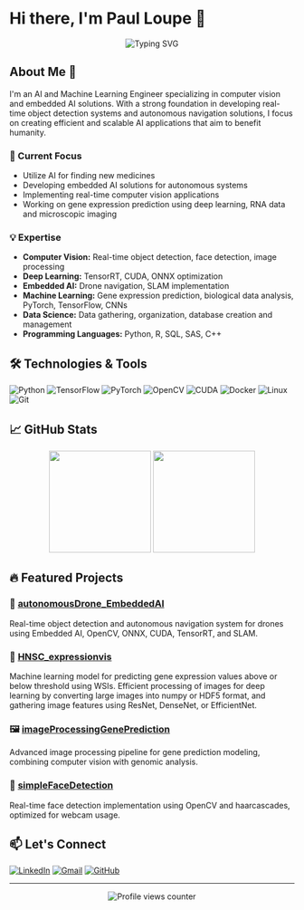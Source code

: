 # Hi there, I'm Paul Loupe 👋
	
<div align="center">
<img src="https://readme-typing-svg.demolab.com?font=Fira+Code&duration=3000&pause=1000&color=2F81F7&center=true&vCenter=true&width=435&lines=AI+and+Machine+Learning+Engineer;Available+for+Hire!" alt="Typing SVG" />
</div>

## About Me 🚀
	
I'm an AI and Machine Learning Engineer specializing in computer vision and embedded AI solutions. With a strong foundation in developing real-time object detection systems and autonomous navigation solutions, I focus on creating efficient and scalable AI applications that aim to benefit humanity.
	
### 🔭 Current Focus
- Utilize AI for finding new medicines
- Developing embedded AI solutions for autonomous systems
- Implementing real-time computer vision applications
- Working on gene expression prediction using deep learning, RNA data and microscopic imaging
	
### 💡 Expertise
- **Computer Vision:** Real-time object detection, face detection, image processing
- **Deep Learning:** TensorRT, CUDA, ONNX optimization
- **Embedded AI:** Drone navigation, SLAM implementation
- **Machine Learning:** Gene expression prediction, biological data analysis, PyTorch, TensorFlow, CNNs
- **Data Science:** Data gathering, organization, database creation and management
- **Programming Languages:** Python, R, SQL, SAS, C++
 	
## 🛠️ Technologies & Tools
 	
![Python](https://img.shields.io/badge/-Python-3776AB?style=flat-square&logo=python&logoColor=white)
![TensorFlow](https://img.shields.io/badge/-TensorFlow-FF6F00?style=flat-square&logo=tensorflow&logoColor=white)
![PyTorch](https://img.shields.io/badge/-PyTorch-EE4C2C?style=flat-square&logo=pytorch&logoColor=white)
![OpenCV](https://img.shields.io/badge/-OpenCV-5C3EE8?style=flat-square&logo=opencv&logoColor=white)
![CUDA](https://img.shields.io/badge/-CUDA-76B900?style=flat-square&logo=nvidia&logoColor=white)
![Docker](https://img.shields.io/badge/-Docker-2496ED?style=flat-square&logo=docker&logoColor=white)
![Linux](https://img.shields.io/badge/-Linux-FCC624?style=flat-square&logo=linux&logoColor=black)
![Git](https://img.shields.io/badge/-Git-F05032?style=flat-square&logo=git&logoColor=white)
 	
## 📈 GitHub Stats
 
<div align="center">
  <img height="180em" src="https://github-readme-stats.vercel.app/api?username=paulisure&show_icons=true&theme=github_dark&include_all_commits=true&count_private=true"/>
  <img height="180em" src="https://github-readme-stats.vercel.app/api/top-langs/?username=paulisure&layout=compact&langs_count=7&theme=github_dark"/>
</div>
 	
## 🔥 Featured Projects
 	
### 🚁 [autonomousDrone_EmbeddedAI](https://github.com/paulisure/autonomousDrone_EmbeddedAI)
Real-time object detection and autonomous navigation system for drones using Embedded AI, OpenCV, ONNX, CUDA, TensorRT, and SLAM.
 	
### 🧬 [HNSC_expressionvis](https://github.com/paulisure/HNSC_expressionvis)
Machine learning model for predicting gene expression values above or below threshold using WSIs. Efficient processing of images for deep learning by converting large images into numpy or HDF5 format, and gathering image features using ResNet, DenseNet, or EfficientNet. 
	
### 🖼️ [imageProcessingGenePrediction](https://github.com/paulisure/imageProcessingGenePrediction)
Advanced image processing pipeline for gene prediction modeling, combining computer vision with genomic analysis.
	
### 👤 [simpleFaceDetection](https://github.com/paulisure/simpleFaceDetection)
Real-time face detection implementation using OpenCV and haarcascades, optimized for webcam usage.
	
## 📫 Let's Connect
	
[![LinkedIn](https://img.shields.io/badge/-LinkedIn-0077B5?style=for-the-badge&logo=linkedin&logoColor=white)](www.linkedin.com/in/paulloupe)
[![Gmail](https://img.shields.io/badge/-Gmail-D14836?style=for-the-badge&logo=gmail&logoColor=white)](mailto:ploupe@iu.edu)
[![GitHub](https://img.shields.io/badge/-GitHub-181717?style=for-the-badge&logo=github&logoColor=white)](https://github.com/paulisure)
	
---
	
<div align="center">
  <img src="https://komarev.com/ghpvc/?username=paulisure&color=blue&style=flat" alt="Profile views counter"/>
</div>

